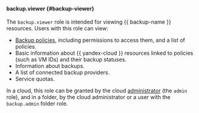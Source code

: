 #### backup.viewer {#backup-viewer}

The `backup.viewer` role is intended for viewing {{ backup-name }} resources. Users with this role can view:

* [Backup policies](../backup/concepts/policy.md), including permissions to access them, and a list of policies.
* Basic information about {{ yandex-cloud }} resources linked to policies (such as VM IDs) and their backup statuses.
* Information about backups.
* A list of connected backup providers.
* Service quotas.

In a cloud, this role can be granted by the cloud [administrator](#admin) (the `admin` role), and in a folder, by the cloud administrator or a user with the `backup.admin` folder role.
